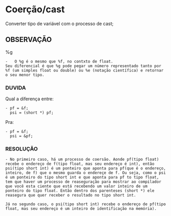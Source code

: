 # Coerção/cast

Converter tipo de variável com o processo de cast;

## OBSERVAÇÃO

%g

    -   O %g é o mesmo que %f, no contxto de float.
    Seu diferencial é que %g pode pegar um número representado tanto por %f (um simples float ou double) ou %e (notação científica) e retornar o seu menor tipo.

### DUVIDA

Qual a diferença entre:

    - pf = &f;
      psi = (short *) pf;
Pra:

    - pf = &f;
      psi = &pf;

### RESOLUÇÃO

    - No primeiro caso, há um processo de coersão. Aonde pf(tipo float) recebe o endereço de f(tipo float, mas seu endereço é int), então psi(tipo short int) é um ponteiro que aponta para pf(que é o endereço, inteiro, de f) que o mesmo guarda o endereçe de f. Ou seja, como o psi é um ponteiro do tipo short int e que aponta para pf to tipo float, tem que haver um processo de reaseguração para mostrar ao compilador que você esta ciente que está recebendo um valor inteiro de um ponteiro do tipo float. Então dentro dos parenteses (short *) ele reasegura que quer receber o resultado no tipo short int.
    
    Já no segundo caso, o psi(tipo short int) recebe o endereço de pf(tipo float, mas seu endereço é um inteiro de identificação na memória).
